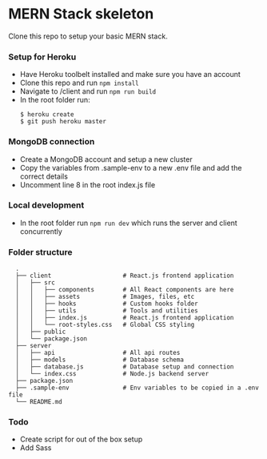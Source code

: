 # MERN Stack skeleton
Clone this repo to setup your basic MERN stack.

### Setup for Heroku
- Have Heroku toolbelt installed and make sure you have an account
- Clone this repo and run ```npm install```
- Navigate to /client and run ```npm run build```
- In the root folder run:
  ```
  $ heroku create
  $ git push heroku master
  ```

### MongoDB connection
- Create a MongoDB account and setup a new cluster
- Copy the variables from .sample-env to a new .env file and add the correct details
- Uncomment line 8 in the root index.js file

### Local development
- In the root folder run ```npm run dev``` which runs the server and client concurrently

### Folder structure
```
  .
  ├── client                    # React.js frontend application
  │   ├── src                 
  │   │   ├── components        # All React components are here   
  │   │   ├── assets            # Images, files, etc  
  │   │   ├── hooks             # Custom hooks folder
  │   │   ├── utils             # Tools and utilities
  │   │   ├── index.js          # React.js frontend application
  │   │   └── root-styles.css   # Global CSS styling
  │   ├── public                
  │   └── package.json        
  ├── server
  │   ├── api                   # All api routes
  │   ├── models                # Database schema
  │   ├── database.js           # Database setup and connection
  │   └── index.css             # Node.js backend server                    
  ├── package.json                 
  ├── .sample-env               # Env variables to be copied in a .env file   
  └── README.md
```
### Todo
- Create script for out of the box setup
- Add Sass

